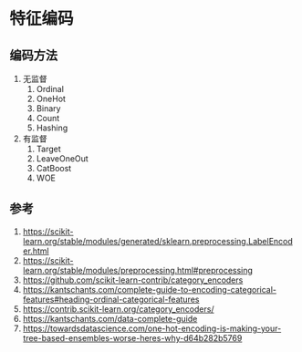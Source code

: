 # 特征编码

## 编码方法

1. 无监督
    1. Ordinal
    2. OneHot
    3. Binary
    4. Count
    5. Hashing
2. 有监督
    1. Target
    2. LeaveOneOut
    3. CatBoost
    4. WOE

## 参考

1. <https://scikit-learn.org/stable/modules/generated/sklearn.preprocessing.LabelEncoder.html>
2. <https://scikit-learn.org/stable/modules/preprocessing.html#preprocessing>
3. <https://github.com/scikit-learn-contrib/category_encoders>
4. <https://kantschants.com/complete-guide-to-encoding-categorical-features#heading-ordinal-categorical-features>
5. <https://contrib.scikit-learn.org/category_encoders/>
6. <https://kantschants.com/data-complete-guide>
7. <https://towardsdatascience.com/one-hot-encoding-is-making-your-tree-based-ensembles-worse-heres-why-d64b282b5769>
